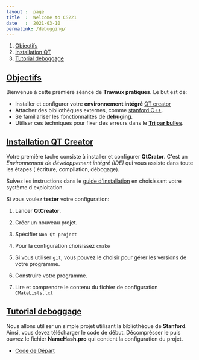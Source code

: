 ```yaml
---
layout :  page
title  :  Welcome to CS221
date   :  2021-03-10
permalink: /debugging/
---
```


1. [Objectifs](#goals)
2. [Installation QT](#installQt) 
3. [Tutorial deboggage](#debug)

## [Objectifs](#goals)
<a name='goals'></a>

Bienvenue à cette première séance de **Travaux pratiques**. Le but est de:

- Installer et configurer votre **environnement intégré** [QT creator](https://www.qt.io/product/development-tools)
- Attacher des bibliothèques externes, comme [stanford C++](https://www.url.com).
- Se familiariser  les fonctionnalités de **[debuging](https://en.wikipedia.org/wiki/Debugging)**.
- Utiliser ces techniques pour fixer des erreurs dans le **[Tri par bulles](https://en.wikipedia.org/wiki/Bubble_sort)**.


## [Installation QT Creator](#installQt)
<a name='installQt'></a>


Votre première tache consiste à installer et configurer **QtCrator**. C'est un
*Environnement de développement intégré (IDE)* qui vous assiste dans toute les
étapes ( écriture, compilation, débogage).


Suivez les instructions dans le [guide d'installation](https://doc.qt.io/qt-5/gettingstarted.html) en
choisissant votre système d'exploitation.


Si vous voulez **tester** votre configuration:

1. Lancer **QtCreator**.
2. Créer un nouveau projet.
3. Spécifier `Non Qt project`
4. Pour la configuration choisissez `cmake`
5. Si vous utiliser `git`, vous pouvez le choisir pour gérer les versions de
   votre programme.

6. Construire votre programme.
7. Lire et comprendre le contenu du fichier de configuration `CMakeLists.txt`



## [Tutorial deboggage](#debug)
<a name='debug'></a>

Nous allons utiliser un simple projet utilisant la bibliothèque de **Stanford**.
Ainsi, vous devez télécharger le code de début. Décomprésser le puis ouvrez le fichier **NameHash.pro** qui contient la configuration du projet.

- <a href="{{site.baseurl}}{{ site.url }}/assets/code/ass/HW0_NameHash.zip"> Code de Départ</a>







